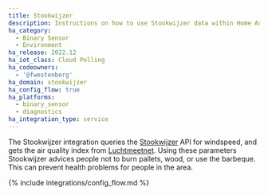 ```yaml
---
title: Stookwijzer
description: Instructions on how to use Stookwijzer data within Home Assistant
ha_category:
  - Binary Sensor
  - Environment
ha_release: 2022.12
ha_iot_class: Cloud Polling
ha_codeowners:
  - '@fwestenberg'
ha_domain: stookwijzer
ha_config_flow: true
ha_platforms:
  - binary_sensor
  - diagnostics
ha_integration_type: service
---
```


The Stookwijzer integration queries the [Stookwijzer](https://www.stookwijzer.nu) API for windspeed, and gets the air quality index from [Luchtmeetnet](https://www.luchtmeetnet.nl). Using these parameters Stookwijzer advices people not to burn pallets, wood, or use the barbeque. This can prevent health problems for people in the area.

{% include integrations/config_flow.md %}

